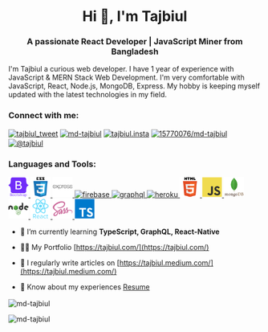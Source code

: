 <h1 align="center">Hi 👋, I'm Tajbiul</h1>
<h3 align="center">A passionate React Developer | JavaScript Miner from Bangladesh</h3>

I'm Tajbiul a curious web developer. I have 1 year of experience with JavaScript & MERN Stack Web Development. I'm very comfortable with JavaScript, React, Node.js, MongoDB, Express.
My hobby is keeping myself updated with the latest technologies in my field.

<h3 align="left">Connect with me:</h3>
<p align="left">
<a href="https://twitter.com/tajbiul_tweet" target="blank"><img align="center" src="https://www.pngkit.com/png/full/25-251946_twitter-link-to-logo-twitter.png" alt="tajbiul_tweet" height="40" width="40" margin-right="10px"/></a>
<a href="https://linkedin.com/in/md-tajbiul" target="blank"><img align="center" src="https://cdn4.iconfinder.com/data/icons/logos-brands-7/512/linkedin_incon-linkedin_logo-linkedin-512.png" alt="md-tajbiul" height="40" width="40" margin-right="10px"/></a>
<a href="https://instagram.com/tajbiul.insta" target="blank"><img align="center" src="https://www.pngkit.com/png/full/1-13187_instagram-logo-new-vector-eps-free-download-logo.png" alt="tajbiul.insta" height="40" width="40" margin-right="10px"/></a>
<a href="https://stackoverflow.com/users/15770076/md-tajbiul" target="blank"><img align="center" src="https://encrypted-tbn0.gstatic.com/images?q=tbn:ANd9GcSYaKylsm7gsilwX5wfHS84mpAt_J9nsrRBDa-CpspWL1fQ4mOYPJd6_P6iPO23TpcV7xY&usqp=CAU" alt="15770076/md-tajbiul" height="40" width="40" margin-right="5px"/></a>
<a href="https://medium.com/@tajbiul" target="blank"><img align="center" src="https://encrypted-tbn0.gstatic.com/images?q=tbn:ANd9GcQsp6l1YhVnehHOFbSVJOg8BBTBXZtnbUCvLjZU2gMrOoHM3iYfuytY0BmaYxaJJE5PoOY&usqp=CAU" alt="@tajbiul" height="40" width="40"/></a>
</p>

<h3 align="left">Languages and Tools:</h3>
<p align="left"> 
<a href="https://getbootstrap.com" target="_blank"> <img src="https://raw.githubusercontent.com/devicons/devicon/master/icons/bootstrap/bootstrap-plain-wordmark.svg" alt="bootstrap" width="40" height="40"/> </a> 
<a href="https://www.w3schools.com/css/" target="_blank"> <img src="https://raw.githubusercontent.com/devicons/devicon/master/icons/css3/css3-original-wordmark.svg" alt="css3" width="40" height="40"/> </a> 
<a href="https://expressjs.com" target="_blank"> <img src="https://raw.githubusercontent.com/devicons/devicon/master/icons/express/express-original-wordmark.svg" alt="express" width="40" height="40"/> </a>
<a href="https://firebase.google.com/" target="_blank"> <img src="https://www.vectorlogo.zone/logos/firebase/firebase-icon.svg" alt="firebase" width="40" height="40"/> </a>
<a href="https://graphql.org" target="_blank"> <img src="https://www.vectorlogo.zone/logos/graphql/graphql-icon.svg" alt="graphql" width="40" height="40"/> </a> 
<a href="https://heroku.com" target="_blank"> <img src="https://www.vectorlogo.zone/logos/heroku/heroku-icon.svg" alt="heroku" width="40" height="40"/> </a> 
<a href="https://www.w3.org/html/" target="_blank"> <img src="https://raw.githubusercontent.com/devicons/devicon/master/icons/html5/html5-original-wordmark.svg" alt="html5" width="40" height="40"/> </a>
<a href="https://developer.mozilla.org/en-US/docs/Web/JavaScript" target="_blank"> <img src="https://raw.githubusercontent.com/devicons/devicon/master/icons/javascript/javascript-original.svg" alt="javascript" width="40" height="40"/> </a> 
<a href="https://www.mongodb.com/" target="_blank"> <img src="https://raw.githubusercontent.com/devicons/devicon/master/icons/mongodb/mongodb-original-wordmark.svg" alt="mongodb" width="40" height="40"/> </a> 
<a href="https://nodejs.org" target="_blank"> <img src="https://raw.githubusercontent.com/devicons/devicon/master/icons/nodejs/nodejs-original-wordmark.svg" alt="nodejs" width="40" height="40"/> </a> 
<a href="https://reactjs.org/" target="_blank"> <img src="https://raw.githubusercontent.com/devicons/devicon/master/icons/react/react-original-wordmark.svg" alt="react" width="40" height="40"/> </a> 
<a href="https://sass-lang.com" target="_blank"> <img src="https://raw.githubusercontent.com/devicons/devicon/master/icons/sass/sass-original.svg" alt="sass" width="40" height="40"/> </a> <a href="https://www.typescriptlang.org/" target="_blank"> <img src="https://raw.githubusercontent.com/devicons/devicon/master/icons/typescript/typescript-original.svg" alt="typescript" width="40" height="40"/> </a> 
</p>

- 🌱 I’m currently learning **TypeScript, GraphQL, React-Native**

- 👨‍💻 My Portfolio [https://tajbiul.com/](https://tajbiul.com/)

- 📝 I regularly write articles on [https://tajbiul.medium.com/](https://tajbiul.medium.com/)

- 📄 Know about my experiences [Resume](https://drive.google.com/file/d/1z2KCKbbTGV8BnnzvOZyUka7miLWpwY0s/view?usp=sharing)

<p><img align="center" src="https://github-readme-stats.vercel.app/api/top-langs?username=md-tajbiul&show_icons=true&locale=en&layout=compact" alt="md-tajbiul" /></p>

<p align="left"> <img src="https://komarev.com/ghpvc/?username=md-tajbiul&label=Profile%20views&color=0e75b6&style=flat" alt="md-tajbiul" /> </p>
